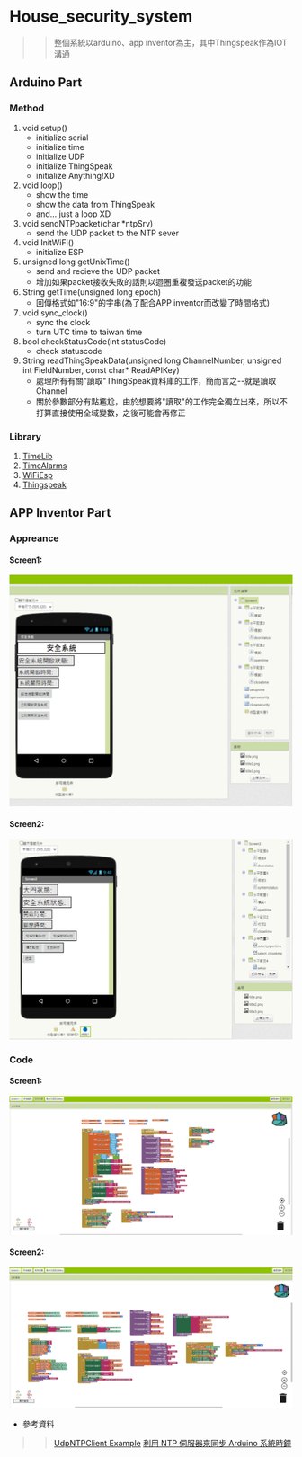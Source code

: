 # House_security_system

>> 整個系統以arduino、app inventor為主，其中Thingspeak作為IOT溝通

## Arduino Part

### Method

1. void setup()
	* initialize serial
	* initialize time
	* initialize UDP
	* initialize ThingSpeak
	* initialize Anything!XD
2. void loop()
	* show the time
	* show the data from ThingSpeak
	* and... just a loop XD
3. void sendNTPpacket(char *ntpSrv)
	* send the UDP packet to the NTP sever
4. void InitWiFi()
	* initialize ESP
5.  unsigned long getUnixTime()
	* send and recieve the UDP packet 
	* 增加如果packet接收失敗的話則以迴圈重複發送packet的功能
6. String getTime(unsigned long epoch)
	* 回傳格式如"16:9"的字串(為了配合APP inventor而改變了時間格式)
7. void sync_clock()
	* sync the clock
	* turn UTC time to taiwan time
8. bool checkStatusCode(int statusCode)
	* check statuscode
9. String readThingSpeakData(unsigned long ChannelNumber, unsigned int FieldNumber, const char* ReadAPIKey)
	* 處理所有有關"讀取"ThingSpeak資料庫的工作，簡而言之--就是讀取Channel
	* 關於參數部分有點尷尬，由於想要將"讀取"的工作完全獨立出來，所以不打算直接使用全域變數，之後可能會再修正
	
### Library

1. [TimeLib](https://github.com/PaulStoffregen/Time "Title")
2. [TimeAlarms](https://github.com/PaulStoffregen/TimeAlarms "Title")
3. [WiFiEsp](https://github.com/bportaluri/WiFiEsp "Title")
4. [Thingspeak](https://github.com/mathworks/thingspeak-arduino "Title")

## APP Inventor Part

### Appreance

#### Screen1:

![alt text](https://github.com/AW-AlanWu/House_security_system/blob/master/AppInventor/Screen1_apprence.PNG)

#### Screen2:

![alt text](https://github.com/AW-AlanWu/House_security_system/blob/master/AppInventor/Screen2_apprence.PNG)

### Code

#### Screen1:

![alt text](https://github.com/AW-AlanWu/House_security_system/blob/master/AppInventor/screen1_code.PNG)


#### Screen2:

![alt text](https://github.com/AW-AlanWu/House_security_system/blob/master/AppInventor/screen2_code.PNG)

* 參考資料
>> [UdpNTPClient Example](https://github.com/bportaluri/WiFiEsp/blob/master/examples/UdpNTPClient/UdpNTPClient.ino "Title")
>> [利用 NTP 伺服器來同步 Arduino 系統時鐘](https://yhhuang1966.blogspot.com/2016/08/ntp-arduino.html?fbclid=IwAR2rHr-UXKwTk_lbIR3KPbFoBjla3ZaixcyNbTWjQ5ldJEWcKkSAZlSY7DI "Title")
